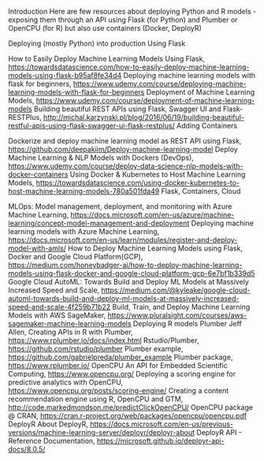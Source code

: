 Introduction
Here are few resources about deploying Python and R models - exposing them through an API using Flask (for Python) and Plumber or OpenCPU (for R) but also use containers (Docker, DeployR)

Deploying (mostly Python) into production
Using Flask

How to Easily Deploy Machine Learning Models Using Flask, https://towardsdatascience.com/how-to-easily-deploy-machine-learning-models-using-flask-b95af8fe34d4
Deploying machine learning models with flask for beginners, https://www.udemy.com/course/deploying-machine-learning-models-with-flask-for-beginners
Deployment of Machine Learning Models, https://www.udemy.com/course/deployment-of-machine-learning-models
Building beautiful REST APIs using Flask, Swagger UI and Flask-RESTPlus, http://michal.karzynski.pl/blog/2016/06/19/building-beautiful-restful-apis-using-flask-swagger-ui-flask-restplus/
Adding Containers

Dockerize and deploy machine learning model as REST API using Flask, https://github.com/deepakiim/Deploy-machine-learning-model
Deploy Machine Learning & NLP Models with Dockers (DevOps), https://www.udemy.com/course/deploy-data-science-nlp-models-with-docker-containers
Using Docker & Kubernetes to Host Machine Learning Models, https://towardsdatascience.com/using-docker-kubernetes-to-host-machine-learning-models-780a501fda49
Flask, Containers, Cloud

MLOps: Model management, deployment, and monitoring with Azure Machine Learning, https://docs.microsoft.com/en-us/azure/machine-learning/concept-model-management-and-deployment
Deploying machine learning models with Azure Machine Learning, https://docs.microsoft.com/en-us/learn/modules/register-and-deploy-model-with-amls/
How to Deploy Machine Learning Models using Flask, Docker and Google Cloud Platform(GCP), https://medium.com/honeybadger-ai/how-to-deploy-machine-learning-models-using-flask-docker-and-google-cloud-platform-gcp-6e7bf1b339d5
Google Cloud AutoML: Towards Build and Deploy ML Models at Massively Increased Speed and Scale, https://medium.com/@kyleake/google-cloud-automl-towards-build-and-deploy-ml-models-at-massively-increased-speed-and-scale-4f259b71b22
Build, Train, and Deploy Machine Learning Models with AWS SageMaker, https://www.pluralsight.com/courses/aws-sagemaker-machine-learning-models
Deploying R models
Plumber
Jeff Allen, Creating APIs in R with Plumber, https://www.rplumber.io/docs/index.html
Rstudio/Plumber, https://github.com/rstudio/plumber
Plumber example, https://github.com/gabrielpreda/plumber_example
Plumber package, https://www.rplumber.io/
OpenCPU
An API for Embedded Scientific Computing, https://www.opencpu.org/
Deploying a scoring engine for predictive analytics with OpenCPU, https://www.opencpu.org/posts/scoring-engine/
Creating a content recommendation engine using R, OpenCPU and GTM, http://code.markedmondson.me/predictClickOpenCPU/
OpenCPU package @ CRAN, https://cran.r-project.org/web/packages/opencpu/opencpu.pdf
DeployR
About DeployR, https://docs.microsoft.com/en-us/previous-versions/machine-learning-server/deployr/deployr-about
DeployR API - Reference Documentation, https://microsoft.github.io/deployr-api-docs/8.0.5/
